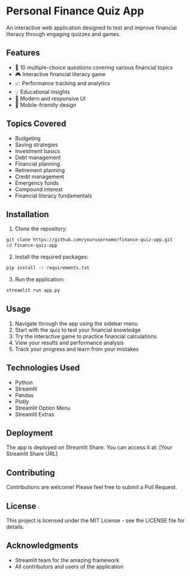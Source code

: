 # Personal Finance Quiz App

An interactive web application designed to test and improve financial literacy through engaging quizzes and games.

## Features

- 📝 10 multiple-choice questions covering various financial topics
- 🎮 Interactive financial literacy game
- 📈 Performance tracking and analytics
- 💡 Educational insights
- 🎨 Modern and responsive UI
- 📱 Mobile-friendly design

## Topics Covered

- Budgeting
- Saving strategies
- Investment basics
- Debt management
- Financial planning
- Retirement planning
- Credit management
- Emergency funds
- Compound interest
- Financial literacy fundamentals

## Installation

1. Clone the repository:
```bash
git clone https://github.com/yourusername/finance-quiz-app.git
cd finance-quiz-app
```

2. Install the required packages:
```bash
pip install -r requirements.txt
```

3. Run the application:
```bash
streamlit run app.py
```

## Usage

1. Navigate through the app using the sidebar menu
2. Start with the quiz to test your financial knowledge
3. Try the interactive game to practice financial calculations
4. View your results and performance analysis
5. Track your progress and learn from your mistakes

## Technologies Used

- Python
- Streamlit
- Pandas
- Plotly
- Streamlit Option Menu
- Streamlit Extras

## Deployment

The app is deployed on Streamlit Share. You can access it at: [Your Streamlit Share URL]

## Contributing

Contributions are welcome! Please feel free to submit a Pull Request.

## License

This project is licensed under the MIT License - see the LICENSE file for details.

## Acknowledgments

- Streamlit team for the amazing framework
- All contributors and users of the application 